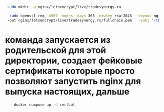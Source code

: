 ```bash   
 sudo mkdir -p nginx/letsencrypt/live/tradesynergy.ru
 ```


```bash 
  sudo openssl req -x509 -nodes -days 365 -newkey rsa:2048  -keyout nginx/letsencrypt/live/tradesynergy.ru/privkey.pem
 -out nginx/letsencrypt/live/tradesynergy.ru/fullchain.pem   -subj "/CN=tradesynergy.ru"
```

#  команда запускается из родительской для этой директории, создает фейковые сертификаты которые просто позволяют запустить nginx для выпуска настоящих, дальше 

```bash 
    docker compose up -d certbot
```
